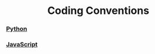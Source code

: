 <h1 align="center">Coding Conventions</h1>

### [Python](https://github.com/retrotechie/rt-coding-conventions/wiki/Python)

### [JavaScript](https://github.com/retrotechie/rt-coding-conventions/wiki/JavaScript)
